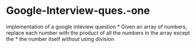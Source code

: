 # Google-Interview-ques.-one
implementation of a google inteview question
     * Given an array of numbers, replace each number with the product of all the numbers in the array except the
     * the number itself *without* using division
